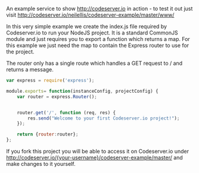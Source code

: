 An example service to show http://codeserver.io in action - to test it out just visit http://codeserver.io/neilellis/codeserver-example/master/www/

In this very simple example we create the index.js file required by Codeserver.io to run your NodeJS project. It is a standard CommonJS module and just requires you to export a function which returns a map. For this example we just need the map to contain the Express router to use for the project.

The router only has a single route which handles a GET request to / and returns a message.

```javascript
var express = require('express');

module.exports= function(instanceConfig, projectConfig) {
    var router = express.Router();


    router.get('/', function (req, res) {
        res.send("Welcome to your first Codeserver.io project!");
    });

    return {router:router};
};
```

If you fork this project you will be able to access it on Codeserver.io under http://codeserver.io/{your-username}/codeserver-example/master/ and make changes to it yourself.
